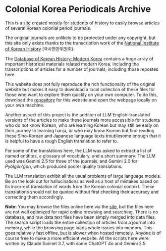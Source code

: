 # Colonial Korea Periodicals Archive



This is a [site](https://yeoksayeou.github.io/) created mostly for students of history to easily browse articles of several Korean colonial period journals. 

The original journals are unlikely to be protected under any copyright, but this site only exists thanks to the transcription work of the [National Institute of Korean History](https://db.history.go.kr/) (국사편찬위원회). 

The [Database of Korean History: Modern Korea](https://db.history.go.kr/modern/) contains a huge array of important historical materials related modern Korea, including the transcriptions of articles for a number of journals, including those reposted here.

This website does not fully reproduce the rich functionality of the original website but makes it easy to download a local collection of these files for those who want to explore them quickly on your own computer. To do this, download the [repository](https://github.com/yeoksayeou/yeoksayeou.github.io) for this website and open the webpage locally on your own machine. 

Another aspect of this project is the addition of LLM English-translated versions of the articles to make these journals more accessible for students who do not know Korean, who are learning Korean but may still be early on their journey to learning hanja, or who may know Korean but find reading these Sino-Korean and Japanese language texts troublesome enough that it is helpful to have a rough English translation to refer to. 

For some of the translations here, the LLM was asked to extract a list of named entitites, a glossary of vocabulary, and a short summary. The LLM used was Gemini 2.5 for three of the journals, and Gemini 2.0 for *Pyŏlgŏn'gon*, which produced poorer quality translations.

The LLM translation exhibit all the usual problems of large language models. Be on the look out for hallucinations as well as a host of mistakes based on its incorrect translation of words from the Korean colonial context. These translations should not be quoted without first checking their accuracy and correcting them accordingly.

**Note:** You may browse the files online here via the [site](https://yeoksayeou.github.io/), but the files here are not well optimized for rapid online browsing and searching. There is no database, and raw data text files have been simply merged into data files. The search script loads the entire collection of articles from a journal into memory, while the browsing page loads whole issues into memory. This goes relatively fast offline, but is slower when hosted remotely. Anyone is of course free to make a more efficient website. All the scripts here were written by Claude Sonnet 3.7, with some ChatGPT 4o and Gemini 2.5.
